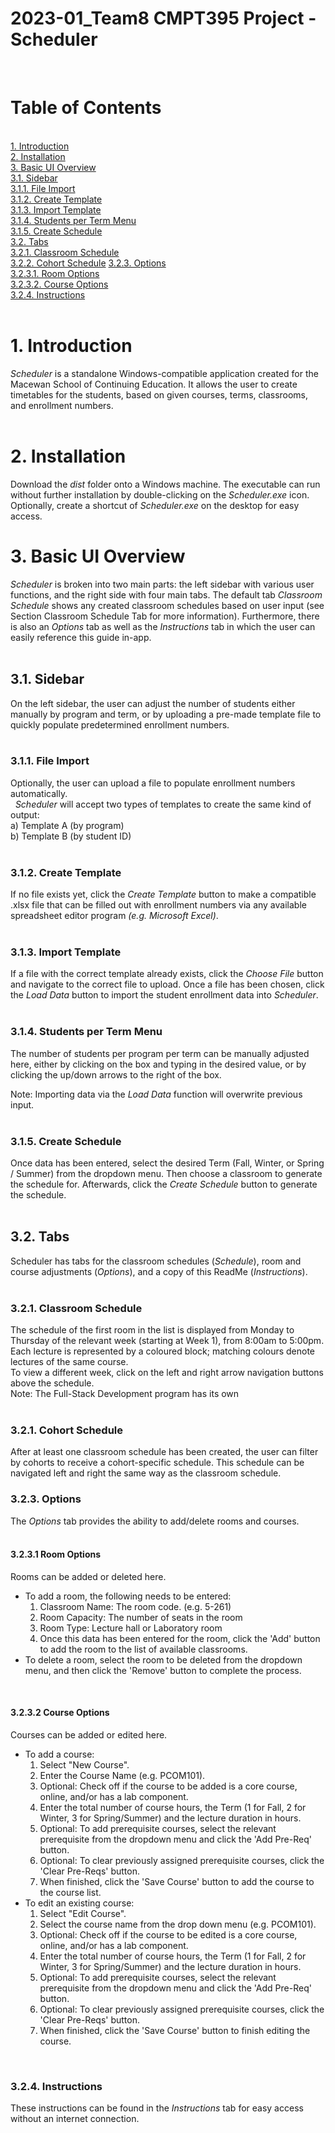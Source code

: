 # 2023-01_Team8 CMPT395 Project - Scheduler  
&nbsp; 
# Table of Contents  
&nbsp;  
[1. Introduction](https://github.com/Nylia-in-C/2023-01_Team8/blob/main/README.md#1-introduction)  
[2. Installation](https://github.com/Nylia-in-C/2023-01_Team8/blob/main/README.md#2-installation)  
[3. Basic UI Overview](https://github.com/Nylia-in-C/2023-01_Team8/blob/main/README.md#3-basic-ui-overview)  
    [3.1. Sidebar](https://github.com/Nylia-in-C/2023-01_Team8/blob/main/README.md#31-sidebar)  
        [3.1.1. File Import](https://github.com/Nylia-in-C/2023-01_Team8/blob/main/README.md#311-file-import)    
        [3.1.2. Create Template](https://github.com/Nylia-in-C/2023-01_Team8/blob/main/README.md#312-create-template)  
        [3.1.3. Import Template](https://github.com/Nylia-in-C/2023-01_Team8/blob/main/README.md#313-import-template)   
        [3.1.4. Students per Term Menu](https://github.com/Nylia-in-C/2023-01_Team8/blob/main/README.md#314-students-per-term-menu)  
        [3.1.5. Create Schedule](https://github.com/Nylia-in-C/2023-01_Team8/blob/main/README.md#315-create-schedule)  
    [3.2. Tabs](https://github.com/Nylia-in-C/2023-01_Team8/blob/main/README.md#32-tabs)  
        [3.2.1. Classroom Schedule](https://github.com/Nylia-in-C/2023-01_Team8/blob/main/README.md#321-classroom-schedule)  
        [3.2.2. Cohort Schedule](https://github.com/Nylia-in-C/2023-01_Team8/blob/main/README.md#322-cohort-schedule) 
        [3.2.3. Options](https://github.com/Nylia-in-C/2023-01_Team8/blob/main/README.md#323-options)  
            [3.2.3.1. Room Options](https://github.com/Nylia-in-C/2023-01_Team8/blob/main/README.md#3231-room-options)  
            [3.2.3.2. Course Options](https://github.com/Nylia-in-C/2023-01_Team8/blob/main/README.md#3232-course-options)  
        [3.2.4. Instructions](https://github.com/Nylia-in-C/2023-01_Team8/blob/main/README.md#324-instructions)  
&nbsp;  
# 1. Introduction
*Scheduler* is a standalone Windows-compatible application created for the Macewan School of Continuing Education. It allows the user to create timetables for the students, based on given courses, terms, classrooms, and enrollment numbers.  
&nbsp;   
# 2. Installation
Download the *dist* folder onto a Windows machine. The executable can run without further installation by double-clicking on the *Scheduler.exe* icon.  Optionally, create a shortcut of *Scheduler.exe* on the desktop for easy access. 
&nbsp;   
# 3. Basic UI Overview
*Scheduler* is broken into two main parts: the left sidebar with various user functions, and the right side with four main tabs. The default tab *Classroom Schedule* shows any created classroom schedules based on user input (see Section Classroom Schedule Tab for more information). Furthermore, there is also an *Options* tab as well as the *Instructions* tab in which the user can easily reference this guide in-app.  
&nbsp; 
&nbsp; 
## 3.1. Sidebar
On the left sidebar, the user can adjust the number of students either manually by program and term, or by uploading a pre-made template file to quickly populate predetermined enrollment numbers.  
&nbsp;   
### 3.1.1. File Import
Optionally, the user can upload a file to populate enrollment numbers automatically.  
&nbsp; 
*Scheduler* will accept two types of templates to create the same kind of output:  
a) Template A (by program) <!INSERT NAME INSERT NAME INSERT NAME>  
b) Template B (by student ID) <!INSERT NAME INSERT NAME INSERT NAME>  
&nbsp; 
### 3.1.2. Create Template
If no file exists yet, click the *Create Template* button to make a compatible .xlsx file that can be filled out with enrollment numbers via any available spreadsheet editor program *(e.g. Microsoft Excel)*.  
&nbsp;   
### 3.1.3. Import Template
If a file with the correct template already exists, click the *Choose File* button and navigate to the correct file to upload. Once a file has been chosen, click the *Load Data* button to import the student enrollment data into *Scheduler*.  
&nbsp;   
### 3.1.4. Students per Term Menu
The number of students per program per term can be manually adjusted here, either by clicking on the box and typing in the desired value, or by clicking the up/down arrows to the right of the box.  

Note: Importing data via the *Load Data* function will overwrite previous input.   
&nbsp;   
### 3.1.5. Create Schedule
Once data has been entered, select the desired Term (Fall, Winter, or Spring / Summer) from the dropdown menu. Then choose a classroom to generate the schedule for. Afterwards, click the *Create Schedule* button to generate the schedule. 
&nbsp;   
&nbsp; 
## 3.2. Tabs  
Scheduler has tabs for the classroom schedules (*Schedule*), room and course adjustments (*Options*), and a copy of this ReadMe (*Instructions*).
&nbsp;   
&nbsp; 
### 3.2.1. Classroom Schedule
The schedule of the first room in the list is displayed from Monday to Thursday of the relevant week (starting at Week 1), from 8:00am to 5:00pm. 
Each lecture is represented by a coloured block; matching colours denote lectures of the same course. 
&nbsp;   
To view a different week, click on the left and right arrow navigation buttons above the schedule.
&nbsp;   
Note: The Full-Stack Development program has its own <!INSERT TO FINISH THIS POINT ONCE FS IMPLEMENTED>  
&nbsp;   
### 3.2.1. Cohort Schedule
After at least one classroom schedule has been created, the user can filter by cohorts to receive a cohort-specific schedule. This schedule can be navigated left and right the same way as the classroom schedule.
&nbsp; 
### 3.2.3. Options  
The *Options* tab provides the ability to add/delete rooms and courses.  
&nbsp;   
#### 3.2.3.1 Room Options  
Rooms can be added or deleted here.  
- To add a room, the following needs to be entered:    
    1.    Classroom Name:     The room code. (e.g. 5-261)    
    2.    Room Capacity:      The number of seats in the room  
    3.    Room Type:          Lecture hall or Laboratory room  
    4.    Once this data has been entered for the room, click the 'Add' button to add the room to the list of available classrooms. 
&nbsp;   
- To delete a room, select the room to be deleted from the dropdown menu, and then click the 'Remove' button to complete the process.  

&nbsp;   
#### 3.2.3.2 Course Options  
Courses can be added or edited here. 
&nbsp; 
- To add a course:  
    1.  Select "New Course".  
    2.  Enter the Course Name (e.g. PCOM101).  
    3.  Optional: Check off if the course to be added is a core course, online, and/or has a lab component.  
    4.  Enter the total number of course hours, the Term (1 for Fall, 2 for Winter, 3 for Spring/Summer) and the lecture duration in hours. 
    5.  Optional: To add prerequisite courses, select the relevant prerequisite from the dropdown menu and click the 'Add Pre-Req' button. 
    6.  Optional: To clear previously assigned prerequisite courses, click the 'Clear Pre-Reqs' button.  
    7.  When finished, click the 'Save Course' button to add the course to the course list. 
&nbsp;   
- To edit an existing course:  
    1.  Select "Edit Course".    
    2.  Select the course name from the drop down menu (e.g. PCOM101).  
    3.  Optional: Check off if the course to be edited is a core course, online, and/or has a lab component.  
    4.  Enter the total number of course hours, the Term (1 for Fall, 2 for Winter, 3 for Spring/Summer) and the lecture duration in hours.   
    5.  Optional: To add prerequisite courses, select the relevant prerequisite from the dropdown menu and click the 'Add Pre-Req' button.   
    6.  Optional: To clear previously assigned prerequisite courses, click the 'Clear Pre-Reqs' button.  
    7.  When finished, click the 'Save Course' button to finish editing the course.  
 
&nbsp;   
### 3.2.4. Instructions
These instructions can be found in the *Instructions* tab for easy access without an internet connection. 
&nbsp;   